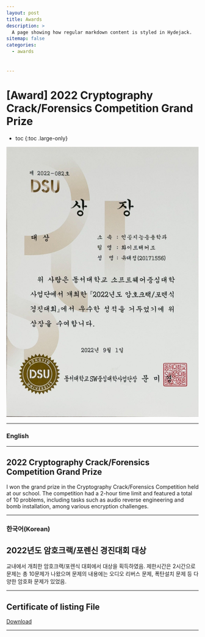 ```yaml
---
layout: post
title: Awards
description: >
  A page showing how regular markdown content is styled in Hydejack.
sitemap: false
categories:
  - awards


---
```

# [Award] 2022 Cryptography Crack/Forensics Competition Grand Prize

* toc
{:toc .large-only}

![screenshot](/assets/img/blog/example-content-crack.png)

---

### English
---
## 2022 Cryptography Crack/Forensics Competition Grand Prize
 I won the grand prize in the Cryptography Crack/Forensics Competition held at our school.
 The competition had a 2-hour time limit and featured a total of 10 problems,
 including tasks such as audio reverse engineering and bomb installation, among various encryption challenges.







  
---

### 한국어(Korean)
## 2022년도 암호크랙/포렌신 경진대회 대상
  
  교내에서 개최한 암호크랙/포렌식 대회에서 대상을 획득하였음. 제한시간은 2시간으로 문제는 총 10문제가 나왔으며 문제의 내용에는 오디오 리버스 문제, 폭탄설치 문제 등 다양한 암호화 문제가 있었음.

---

## Certificate of listing File
[Download](https://bit.ly/3zgGBTK)

---